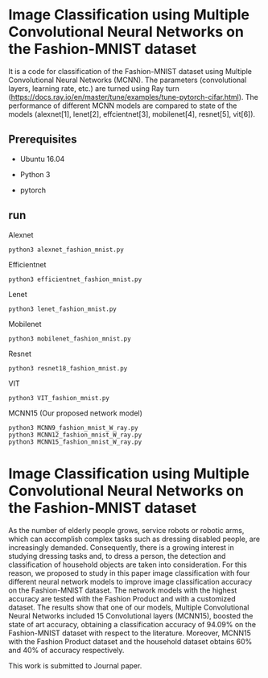 # Image Classification using Multiple Convolutional Neural Networks on the Fashion-MNIST dataset

It is a code for classification of the Fashion-MNIST dataset using Multiple Convolutional Neural Networks (MCNN). The parameters (convolutional layers, learning rate, etc.) are turned using Ray turn (https://docs.ray.io/en/master/tune/examples/tune-pytorch-cifar.html). The performance of different MCNN models are compared to state of the models (alexnet[1], lenet[2], effcientnet[3], mobilenet[4], resnet[5], vit[6]).

## Prerequisites
* Ubuntu 16.04

* Python 3

* pytorch

## run
Alexnet 
```
python3 alexnet_fashion_mnist.py
```
Efficientnet
```
python3 efficientnet_fashion_mnist.py
```
Lenet 
```
python3 lenet_fashion_mnist.py
```
Mobilenet
```
python3 mobilenet_fashion_mnist.py
```
Resnet
```
python3 resnet18_fashion_mnist.py
```
VIT
```
python3 VIT_fashion_mnist.py
```
MCNN15 (Our proposed network model)
```
python3 MCNN9_fashion_mnist_W_ray.py
python3 MCNN12_fashion_mnist_W_ray.py
python3 MCNN15_fashion_mnist_W_ray.py
```
# Image Classification using Multiple Convolutional Neural Networks on the Fashion-MNIST dataset
As the number of elderly people grows, service robots or robotic arms, which can accomplish complex tasks such as dressing disabled people, are increasingly demanded. Consequently, there is a growing interest in studying dressing tasks and, to dress a person, the detection and classification of household objects are taken into consideration. For this reason, we proposed to study in this paper image classification with four different neural network models to improve image classification accuracy on the Fashion-MNIST dataset. The network models with the highest accuracy are tested with the Fashion Product and with a customized dataset. The results show that one of our models, Multiple Convolutional Neural Networks included 15 Convolutional layers (MCNN15), boosted the state of art accuracy, obtaining a classification accuracy of 94.09\% on the Fashion-MNIST dataset with respect to the literature. Moreover, MCNN15 with the Fashion Product dataset and the household dataset obtains 60\% and 40\% of accuracy respectively.

This work is submitted to Journal paper.

